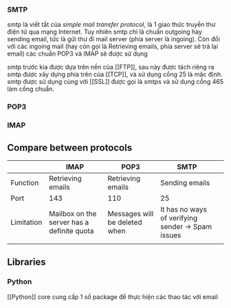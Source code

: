 ---
---

### SMTP

smtp là viết tắt của _simple mail transfer protocol_, là 1 giao thức truyền thư điện tử qua mạng Internet. Tuy nhiên smtp chỉ là chuẩn outgoing hay sending email, tức là gửi thư đi mail server (phía server là ingoing). Còn đối với các ingoing mail (hay còn gọi là Retrieving emails, phía server sẽ trả lại email) các chuẩn POP3 và IMAP sẽ được sử dụng

smtp trước kia được dựa trên nền của [[FTP]], sau này được tách riêng ra
smtp được xây dựng phía trên của [[TCP]], và sử dụng cổng 25 là mặc định. smtp được sử dụng cùng với [[SSL]] được gọi là smtps và sử dụng cổng 465 làm cổng chuẩn.

### POP3
### IMAP

## Compare between protocols

|            | IMAP                                       | POP3                          | SMTP                                              |     |
| ---------- | ------------------------------------------ | ----------------------------- | ------------------------------------------------- | --- |
| Function   | Retrieving emails                          | Retrieving emails             | Sending emails                                    |     |
| Port       | 143                                        | 110                           | 25                                                |     |
| Limitation | Mailbox on the server has a definite quota | Messages will be deleted when | It has no ways of verifying sender -> Spam issues |     |
|            |                                            |                               |                                                   |     | 

## Libraries
### Python
[[Python]] core cung cấp 1 số package để thực hiện các thao tác với email